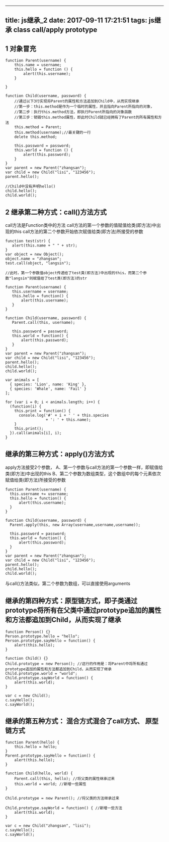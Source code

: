 
---
title: js继承_2
date: 2017-09-11 17:21:51
tags: js继承 class call/apply prototype
---

## 1 对象冒充

```
function Parent(username) {
    this.name = username;
    this.hello = function () {
        alert(this.username);   
    }

}

function Child(username, password) {
    //通过以下3行实现将Parent的属性和方法追加到Child中，从而实现继承
    //第一步：this.method是作为一个临时的属性，并且指向Parent所指向的对象，
    //第二步：执行this.method方法，即执行Parent所指向的对象函数
    //第三步：销毁this.method属性，即此时Child就已经拥有了Parent的所有属性和方法
    this.method = Parent;
    this.method(username);//最关键的一行
    delete this.method;

    this.password = password;
    this.world = function () {
        alert(this.password);
    }
}
var parent = new Parent("zhangsan");
var child = new Child("lisi", "123456");
parent.hello();

//Child中没有声明hello()
child.hello();
child.world();

```

## 2 继承第二种方式：call()方法方式

  call方法是Function类中的方法
  call方法的第一个参数的值赋值给类(即方法)中出现的this
  call方法的第二个参数开始依次赋值给类(即方法)所接受的参数

```
function test(str) {
   alert(this.name + " " + str);
}
var object = new Object();
object.name = "zhangsan";
test.call(object, "langsin"); 

//此时，第一个参数值object传递给了test类(即方法)中出现的this，而第二个参数"langsin"则赋值给了test类(即方法)的str

function Parent(username) {
   this.username = username;
   this.hello = function() {
       alert(this.username);
   }
}

function Child(username, password) {
   Parent.call(this, username);

   this.password = password;
   this.world = function() {
       alert(this.password);
   }
}
var parent = new Parent("zhangsan");
var child = new Child("lisi", "123456");
parent.hello();
child.hello();
child.world();

```

```call好像就是传了两个参数
var animals = [
  { species: 'Lion', name: 'King' },
  { species: 'Whale', name: 'Fail' }
];

for (var i = 0; i < animals.length; i++) {
  (function(i) {
    this.print = function() {
      console.log('#' + i + ' ' + this.species
                  + ': ' + this.name);
    }
    this.print();
  }).call(animals[i], i);
}
```

## 继承的第三种方式：apply()方法方式

apply方法接受2个参数，
    A、第一个参数与call方法的第一个参数一样，即赋值给类(即方法)中出现的this
    B、第二个参数为数组类型，这个数组中的每个元素依次赋值给类(即方法)所接受的参数
```
function Parent(username) {
  this.username += username;
  this.hello = function() {
      alert(this.username);
  }
}

function Child(username, password) {
  Parent.apply(this, new Array(username,username,username));

  this.password = password;
  this.world = function() {
      alert(this.password);
  }
}
var parent = new Parent("zhangsan");
var child = new Child("lisi", "123456");
parent.hello();
child.hello();
child.world();

```

与call()方法类似，第二个参数为数组，可以直接使用arguments

## 继承的第四种方式：原型链方式，即子类通过prototype将所有在父类中通过prototype追加的属性和方法都追加到Child，从而实现了继承
``` 
function Person() {}
Person.prototype.hello = "hello";
Person.prototype.sayHello = function() {
    alert(this.hello);
}

function Child() {}
Child.prototype = new Person(); //这行的作用是：将Parent中将所有通过prototype追加的属性和方法都追加到Child，从而实现了继承
Child.prototype.world = "world";
Child.prototype.sayWorld = function() {
    alert(this.world);
}

var c = new Child();
c.sayHello();
c.sayWorld();

```

## 继承的第五种方式： 混合方式混合了call方式、 原型链方式

```
function Parent(hello) {
    this.hello = hello;
}
Parent.prototype.sayHello = function() {
    alert(this.hello);
}

function Child(hello, world) {
    Parent.call(this, hello); //将父类的属性继承过来
    this.world = world; //新增一些属性
}

Child.prototype = new Parent(); //将父类的方法继承过来

Child.prototype.sayWorld = function() { //新增一些方法
    alert(this.world);
}

var c = new Child("zhangsan", "lisi");
c.sayHello();
c.sayWorld();
```
